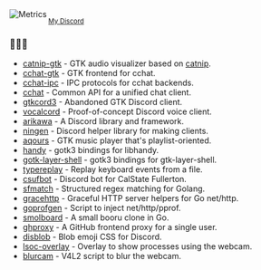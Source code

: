 <img align="left" alt="Metrics" src="https://github.com/diamondburned/diamondburned/blob/master/github-metrics.svg">

<sup>[My Discord](https://discord.gg/hnzYamS)<sup>

### 🔌🔌🔌

- [catnip-gtk](https://github.com/diamondburned/catnip-gtk) - GTK audio visualizer based on [catnip](https://github.com/noriah/catnip).
- [cchat-gtk](https://github.com/diamondburned/cchat-gtk) - GTK frontend for cchat.
- [cchat-ipc](https://github.com/diamondburned/cchat-ipc) - IPC protocols for cchat backends.
- [cchat](https://github.com/diamondburned/cchat) - Common API for a unified chat client.
- [gtkcord3](https://github.com/diamondburned/gtkcord3) - Abandoned GTK Discord client.
- [vocalcord](https://github.com/diamondburned/vocalcord) - Proof-of-concept Discord voice client.
- [arikawa](https://github.com/diamondburned/arikawa) - A Discord library and framework.
- [ningen](https://github.com/diamondburned/ningen) - Discord helper library for making clients.
- [aqours](https://github.com/diamondburned/aqours) - GTK music player that's playlist-oriented.
- [handy](https://github.com/diamondburned/handy) - gotk3 bindings for libhandy.
- [gotk-layer-shell](https://github.com/diamondburned/gotk-layer-shell) - gotk3 bindings for gtk-layer-shell.
- [typereplay](https://github.com/diamondburned/typereplay) - Replay keyboard events from a file.
- [csufbot](https://github.com/diamondburned/csufbot) - Discord bot for CalState Fullerton.
- [sfmatch](https://github.com/diamondburned/sfmatch) - Structured regex matching for Golang.
- [gracehttp](https://github.com/diamondburned/gracehttp) - Graceful HTTP server helpers for Go net/http.
- [goprofgen](https://github.com/diamondburned/goprofgen) - Script to inject net/http/pprof.
- [smolboard](https://github.com/diamondburned/smolboard) - A small booru clone in Go.
- [ghproxy](https://github.com/diamondburned/ghproxy) - A GitHub frontend proxy for a single user.
- [disblob](https://github.com/diamondburned/disblob) - Blob emoji CSS for Discord.
- [lsoc-overlay](https://github.com/diamondburned/lsoc-overlay) - Overlay to show processes using the webcam.
- [blurcam](https://github.com/diamondburned/blurcam) - V4L2 script to blur the webcam.
